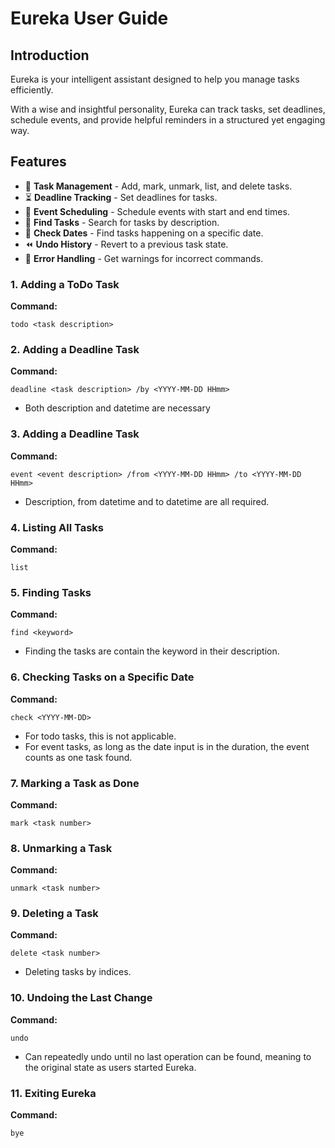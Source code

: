 # Eureka User Guide

## Introduction

Eureka is your intelligent assistant designed to help you manage tasks efficiently. 

With a wise and insightful personality, Eureka can track tasks, set deadlines, schedule events, and provide helpful reminders in a structured yet engaging way.

## Features  

- 📝 **Task Management** - Add, mark, unmark, list, and delete tasks.  
- ⏳ **Deadline Tracking** - Set deadlines for tasks.  
- 📅 **Event Scheduling** - Schedule events with start and end times.  
- 🔎 **Find Tasks** - Search for tasks by description.  
- 📆 **Check Dates** - Find tasks happening on a specific date.  
- ⏪ **Undo History** - Revert to a previous task state.  
- 🚨 **Error Handling** - Get warnings for incorrect commands. 

### **1. Adding a ToDo Task**

**Command:**  
```plaintext
todo <task description>
```

### **2. Adding a Deadline Task**

**Command:**  
```plaintext
deadline <task description> /by <YYYY-MM-DD HHmm>
```
* Both description and datetime are necessary

### **3. Adding a Deadline Task**

**Command:**  
```plaintext
event <event description> /from <YYYY-MM-DD HHmm> /to <YYYY-MM-DD HHmm>
```
* Description, from datetime and to datetime are all required.

### **4. Listing All Tasks**  

**Command:**  
```plaintext
list
```

### **5. Finding Tasks**  

**Command:**  
```plaintext
find <keyword>
```
* Finding the tasks are contain the keyword in their description.

### **6. Checking Tasks on a Specific Date** 

**Command:**  
```plaintext
check <YYYY-MM-DD>
```
* For todo tasks, this is not applicable. 
* For event tasks, as long as the date input is in the duration, the event counts as one task found.

### **7. Marking a Task as Done**  

**Command:**  
```plaintext
mark <task number>
```

### **8. Unmarking a Task**  

**Command:**  
```plaintext
unmark <task number>
```

### **9. Deleting a Task**  

**Command:**  
```plaintext
delete <task number>
```
* Deleting tasks by indices.

### **10. Undoing the Last Change** 

**Command:**  
```plaintext
undo
```
* Can repeatedly undo until no last operation can be found, meaning to the original state as users started Eureka.

### **11. Exiting Eureka** 

**Command:**  
```plaintext
bye
```